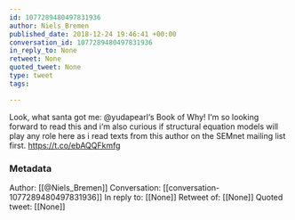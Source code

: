 ```yaml
---
id: 1077289480497831936
author: Niels_Bremen
published_date: 2018-12-24 19:46:41 +00:00
conversation_id: 1077289480497831936
in_reply_to: None
retweet: None
quoted_tweet: None
type: tweet
tags:

---
```


Look, what santa got me:  @yudapearl‘s Book of Why! I‘m so looking forward to read this and i‘m also curious if structural equation models will play any role here as i read texts from this author on the SEMnet mailing list first. https://t.co/ebAQQFkmfg

### Metadata

Author: [[@Niels_Bremen]]
Conversation: [[conversation-1077289480497831936]]
In reply to: [[None]]
Retweet of: [[None]]
Quoted tweet: [[None]]
